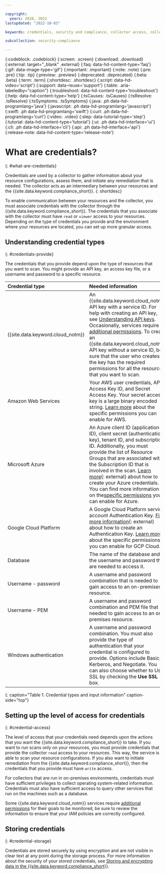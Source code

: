 ```yaml
---

copyright:
  years: 2020, 2022
lastupdated: "2022-10-03"

keywords: credentials, security and compliance, collector access, collector communication, resource scan, configuration scanning, credentials storage, aws permissions, azure permissions, google cloud permissions

subcollection: security-compliance

---
```


{:codeblock: .codeblock}
{:screen: .screen}
{:download: .download}
{:external: target="_blank" .external}
{:faq: data-hd-content-type='faq'}
{:gif: data-image-type='gif'}
{:important: .important}
{:note: .note}
{:pre: .pre}
{:tip: .tip}
{:preview: .preview}
{:deprecated: .deprecated}
{:beta: .beta}
{:term: .term}
{:shortdesc: .shortdesc}
{:script: data-hd-video='script'}
{:support: data-reuse='support'}
{:table: .aria-labeledby="caption"}
{:troubleshoot: data-hd-content-type='troubleshoot'}
{:help: data-hd-content-type='help'}
{:tsCauses: .tsCauses}
{:tsResolve: .tsResolve}
{:tsSymptoms: .tsSymptoms}
{:java: .ph data-hd-programlang='java'}
{:javascript: .ph data-hd-programlang='javascript'}
{:swift: .ph data-hd-programlang='swift'}
{:curl: .ph data-hd-programlang='curl'}
{:video: .video}
{:step: data-tutorial-type='step'}
{:tutorial: data-hd-content-type='tutorial'}
{:ui: .ph data-hd-interface='ui'}
{:cli: .ph data-hd-interface='cli'}
{:api: .ph data-hd-interface='api'}
{:release-note: data-hd-content-type='release-note'}

# What are credentials? 
{: #what-are-credentials}

Credentials are used by a collector to gather information about your resource configurations, assess them, and initiate any remediation that is needed. The collector acts as an intermediary between your resources and the {{site.data.keyword.compliance_short}}.
{: shortdesc}

To enable communication between your resources and the collector, you must associate credentials with the collector through the {{site.data.keyword.compliance_short}}. The credentials that you associate with the collector must have `read` or `viewer` access to your resources. Depending on the type of credentials you provide and the environment where your resources are located, you can set up more granular access.
 
## Understanding credential types
{: #credentials-provide}

The credentials that you provide depend upon the type of resources that you want to scan. You might provide an API key, an access key file, or a username and password to a specific resource.

| Credential type | Needed information |
|:-------|:---------|
| {{site.data.keyword.cloud_notm}} | An {{site.data.keyword.cloud_notm}} API key with a service ID. For help with creating an API key, see [Understanding API keys](/docs/account?topic=account-manapikey). Occasionally, services require [additional permissions](/docs/security-compliance?topic=security-compliance-permissions#additional-permissions). To create an {{site.data.keyword.cloud_notm}} API key without a service ID, be sure that the user who creates the key has the required permissions for all the resources that you want to scan. |
| Amazon Web Services | Your AWS user credentials, API Access Key ID, and Secret Access Key. Your secret access key is a large binary encoded string. [Learn more](/docs/security-compliance?topic=security-compliance-permissions#amazon-permissions) about the specific permissions you can enable for AWS. |
| Microsoft Azure | An Azure client ID (application ID), client secret (authentication key), tenant ID, and subscription ID. Additionally, you must provide the list of Resource Groups that are associated with the Subscription ID that is involved in the scan. [Learn more](https://docs.microsoft.com/en-us/azure/azure-resource-manager/resource-group-create-service-principal-portal#get-application-id-and-authentication-key){: external} about how to create your Azure credentials. You can find more information on the[specific permissions](/docs/security-compliance?topic=security-compliance-permissions#azure-permissions) you can enable for Azure. |
| Google Cloud Platform | A Google Cloud Platform service account Authentication Key. [Find more information](https://cloud.google.com/iam/docs/creating-managing-service-account-keys){: external} about how to create an Authentication Key. [Learn more](/docs/security-compliance?topic=security-compliance-permissions#google-permissions) about the specific permissions you can enable for GCP Cloud. |
| Database | The name of the database and the username and password that are needed to access it. |
| Username - password | A username and password combination that is needed to gain access to an on-premises resource. |
| Username - PEM | A username and password combination and PEM file that is needed to gain access to an on-premises resource. |
| Windows authentication | A username and password combination. You must also provide the type of authentication that your credential is configured to provide. Options include Basic, Kerberos, and Negotiate. You can also choose whether to Use SSL by checking the **Use SSL** box. |
{: caption="Table 1. Credential types and input information" caption-side="top"}


## Setting up the level of access for credentials 
{: #credential-access}

The level of access that your credentials need depends upon the actions that you want the {{site.data.keyword.compliance_short}} to take. If you want to run scans only on your resources, you must provide credentials that provide the collector `read` access to your resources. This way, the service is able to scan your resource configurations. If you also want to initiate remediation from the {{site.data.keyword.compliance_short}}, then the credentials that you provide must have `write` access.

For collectors that are run in on-premises environments, credentials must have sufficient privileges to collect operating system-related information. Credentials must also have sufficient access to query other services that run on the machines such as a database.

Some {{site.data.keyword.cloud_notm}} services require [additional permissions](#additional-permissions) for their goals to be monitored, be sure to review the information to ensure that your IAM policies are correctly configured.

## Storing credentials 
{: #credential-storage}

Credentials are stored securely by using encryption and are not visible in clear text at any point during the storage process. For more information about the security of your stored credentials, see [Storing and encrypting data in the {{site.data.keyword.compliance_short}}](/docs/security-compliance?topic=security-compliance-mng-data).


